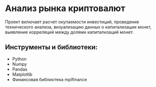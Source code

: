 # Анализ рынка криптовалют

Проект включает расчет окупаемости инвестиций, проведение технического анализа, визуализацию данных о капитализации монет, выявление корреляций между долями капитализаций монет. 

## Инструменты и библиотеки:
* Python
* Numpy
* Pandas
* Matplotlib
* Финансовая библиотека mplfinance
